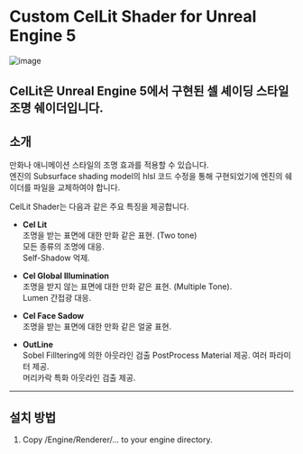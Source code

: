 # **Custom CelLit Shader for Unreal Engine 5**
![image](https://github.com/user-attachments/assets/65949c17-e43f-42b8-9bb8-a68128da509d)

**CelLit**은 Unreal Engine 5에서 구현된 **셀 셰이딩 스타일 조명 쉐이더**입니다.
---

## **소개**
만화나 애니메이션 스타일의 조명 효과를 적용할 수 있습니다.  
엔진의 Subsurface shading model의 hlsl 코드 수정을 통해 구현되었기에 엔진의 쉐이더를 파일을 교체하여야 합니다.  

CelLit Shader는 다음과 같은 주요 특징을 제공합니다.
- **Cel Lit**  
  조명을 받는 표면에 대한 만화 같은 표현. (Two tone)  
  모든 종류의 조명에 대응.  
  Self-Shadow 억제.
  
- **Cel Global Illumination**  
  조명을 받지 않는 표면에 대한 만화 같은 표현. (Multiple Tone).  
  Lumen 간접광 대응.
  
- **Cel Face Sadow**  
  조명을 받는 표면에 대한 만화 같은 얼굴 표현.
  
- **OutLine**  
  Sobel Filltering에 의한 아웃라인 검출 PostProcess Material 제공.
  여러 파라미터 제공.  
  머리카락 특화 아웃라인 검출 제공.  
---

## **설치 방법**
1. Copy /Engine/Renderer/... to your engine directory.
